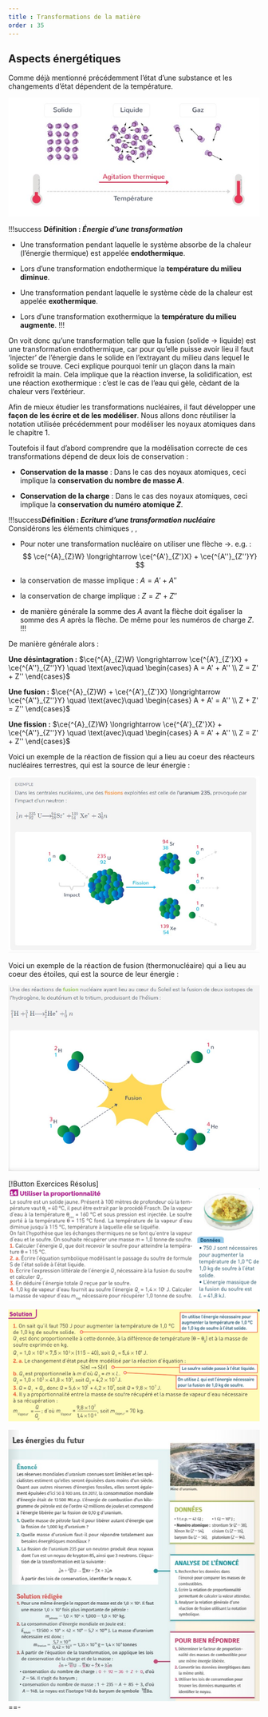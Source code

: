 ```yaml
---
title : Transformations de la matière
order : 35
---
```


## Aspects énergétiques

Comme déjà mentionné précédemment l’état d’une substance et les changements d’état dépendent de la température.

![Rôle de la température dans les changements d'état](../img/8/etatstemp.jpg)

!!!success **Définition : *Énergie d’une transformation***

- Une transformation pendant laquelle le système absorbe de la chaleur (l’énergie thermique) est appelée **endothermique**.

- Lors d’une transformation endothermique la **température du milieu diminue**.

- Une transformation pendant laquelle le système cède de la chaleur est appelée **exothermique**.

- Lors d’une transformation exothermique la **température du milieu augmente**.
!!!

On voit donc qu’une transformation telle que la fusion (solide $\rightarrow$ liquide) est une transformation endothermique, car pour qu’elle puisse avoir lieu il faut ‘injecter’ de l’énergie dans le solide en l’extrayant du milieu dans lequel le solide se trouve. Ceci explique pourquoi tenir un glaçon dans la main refroidit la main. Cela implique que la réaction inverse, la solidification, est une réaction exothermique : c’est le cas de l’eau qui gèle, cèdant de la chaleur vers l’extérieur.


Afin de mieux étudier les transformations nucléaires, il faut développer une **façon de les écrire et de les modéliser**. Nous allons donc réutiliser la notation utilisée précédemment pour modéliser les noyaux atomiques dans le chapitre 1.

Toutefois il faut d’abord comprendre que la modélisation correcte de ces transformations dépend de deux lois de conservation :

- **Conservation de la masse** : Dans le cas des noyaux atomiques, ceci implique la **conservation du nombre de masse $A$**.

- **Conservation de la charge** : Dans le cas des noyaux atomiques, ceci implique la **conservation du numéro atomique $Z$**.

!!!success**Définition : *Ecriture d’une transformation nucléaire***  
Considérons les éléments chimiques , ,

- Pour noter une transformation nucléaire on utiliser une flèche $\longrightarrow$. e.g. :
  $$
  \ce{^{A}_{Z}W} \longrightarrow \ce{^{A'}_{Z'}X} + \ce{^{A''}_{Z''}Y}
  $$

- la conservation de masse implique : $A = A' + A''$

- la conservation de charge implique : $Z = Z' + Z''$

- de manière générale la somme des $A$ avant la flèche doit égaliser la somme des $A$ après la flèche. De même pour les numéros de charge $Z$.
!!!

De manière générale alors :

**Une désintagration :**
$\ce{^{A}_{Z}W} \longrightarrow \ce{^{A'}_{Z'}X} + \ce{^{A''}_{Z''}Y} \quad \text{avec}\quad
\begin{cases}
A = A' + A'' \\
Z = Z' + Z''
\end{cases}$

**Une fusion :**
$\ce{^{A}_{Z}W} + \ce{^{A'}_{Z'}X}  \longrightarrow \ce{^{A''}_{Z''}Y} \quad \text{avec}\quad
\begin{cases}
A + A' = A'' \\
Z + Z' = Z''
\end{cases}$

**Une fission :**
$\ce{^{A}_{Z}W} \longrightarrow \ce{^{A'}_{Z'}X} + \ce{^{A''}_{Z''}Y} \quad \text{avec}\quad
\begin{cases}
A = A' + A'' \\
Z = Z' + Z''
\end{cases}$

Voici un exemple de la réaction de fission qui a lieu au coeur des réacteurs nucléaires terrestres, qui est la source de leur énergie :

![](../img/8/fissionexemple.jpg)

Voici un exemple de la réaction de fusion (thermonucléaire) qui a lieu au coeur des étoiles, qui est la source de leur énergie :

![](../img/8/fusionexemple.jpg)

[!Button Exercices Résolus]
![](../img/8/xoproportionalite.jpg)

![](../img/8/cxoproportionalite.jpg)

![](../img/8/xoenergies.jpg)
==-